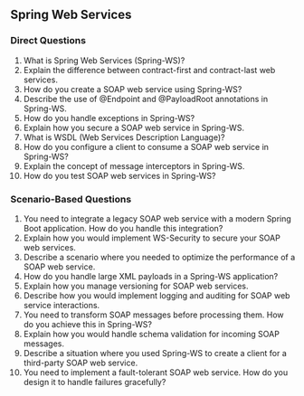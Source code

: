 ## Spring Web Services

### Direct Questions
1. What is Spring Web Services (Spring-WS)? 
1. Explain the difference between contract-first and contract-last web services.
1. How do you create a SOAP web service using Spring-WS?
1. Describe the use of @Endpoint and @PayloadRoot annotations in Spring-WS.
1. How do you handle exceptions in Spring-WS?
1. Explain how you secure a SOAP web service in Spring-WS.
1. What is WSDL (Web Services Description Language)?
1. How do you configure a client to consume a SOAP web service in Spring-WS?
1. Explain the concept of message interceptors in Spring-WS.
1. How do you test SOAP web services in Spring-WS?

### Scenario-Based Questions
1. You need to integrate a legacy SOAP web service with a modern Spring Boot application. How do you handle this integration? 
1. Explain how you would implement WS-Security to secure your SOAP web services.
1. Describe a scenario where you needed to optimize the performance of a SOAP web service.
1. How do you handle large XML payloads in a Spring-WS application?
1. Explain how you manage versioning for SOAP web services.
1. Describe how you would implement logging and auditing for SOAP web service interactions.
1. You need to transform SOAP messages before processing them. How do you achieve this in Spring-WS?
1. Explain how you would handle schema validation for incoming SOAP messages.
1. Describe a situation where you used Spring-WS to create a client for a third-party SOAP web service.
1. You need to implement a fault-tolerant SOAP web service. How do you design it to handle failures gracefully?
